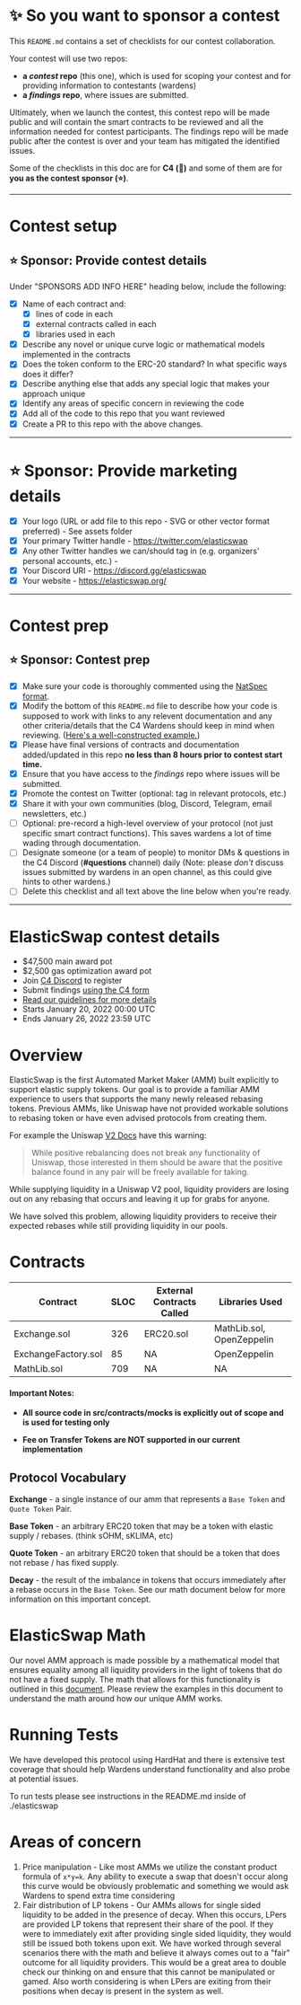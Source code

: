 # ✨ So you want to sponsor a contest

This `README.md` contains a set of checklists for our contest collaboration.

Your contest will use two repos: 
- **a _contest_ repo** (this one), which is used for scoping your contest and for providing information to contestants (wardens)
- **a _findings_ repo**, where issues are submitted. 

Ultimately, when we launch the contest, this contest repo will be made public and will contain the smart contracts to be reviewed and all the information needed for contest participants. The findings repo will be made public after the contest is over and your team has mitigated the identified issues.

Some of the checklists in this doc are for **C4 (🐺)** and some of them are for **you as the contest sponsor (⭐️)**.

---

# Contest setup

## ⭐️ Sponsor: Provide contest details

Under "SPONSORS ADD INFO HERE" heading below, include the following:

- [X] Name of each contract and:
  - [X] lines of code in each
  - [X] external contracts called in each
  - [X] libraries used in each
- [X] Describe any novel or unique curve logic or mathematical models implemented in the contracts
- [X] Does the token conform to the ERC-20 standard? In what specific ways does it differ?
- [X] Describe anything else that adds any special logic that makes your approach unique
- [X] Identify any areas of specific concern in reviewing the code
- [X] Add all of the code to this repo that you want reviewed
- [X] Create a PR to this repo with the above changes.

---

# ⭐️ Sponsor: Provide marketing details

- [X] Your logo (URL or add file to this repo - SVG or other vector format preferred) - See assets folder
- [x] Your primary Twitter handle - https://twitter.com/elasticswap
- [x] Any other Twitter handles we can/should tag in (e.g. organizers' personal accounts, etc.) - 
- [x] Your Discord URI - https://discord.gg/elasticswap
- [x] Your website - https://elasticswap.org/
---

# Contest prep

## ⭐️ Sponsor: Contest prep
- [X] Make sure your code is thoroughly commented using the [NatSpec format](https://docs.soliditylang.org/en/v0.5.10/natspec-format.html#natspec-format).
- [X] Modify the bottom of this `README.md` file to describe how your code is supposed to work with links to any relevent documentation and any other criteria/details that the C4 Wardens should keep in mind when reviewing. ([Here's a well-constructed example.](https://github.com/code-423n4/2021-06-gro/blob/main/README.md))
- [X] Please have final versions of contracts and documentation added/updated in this repo **no less than 8 hours prior to contest start time.**
- [X] Ensure that you have access to the _findings_ repo where issues will be submitted.
- [X] Promote the contest on Twitter (optional: tag in relevant protocols, etc.)
- [X] Share it with your own communities (blog, Discord, Telegram, email newsletters, etc.)
- [ ] Optional: pre-record a high-level overview of your protocol (not just specific smart contract functions). This saves wardens a lot of time wading through documentation.
- [ ] Designate someone (or a team of people) to monitor DMs & questions in the C4 Discord (**#questions** channel) daily (Note: please *don't* discuss issues submitted by wardens in an open channel, as this could give hints to other wardens.)
- [ ] Delete this checklist and all text above the line below when you're ready.

---

# ElasticSwap contest details
- $47,500 main award pot
- $2,500 gas optimization award pot
- Join [C4 Discord](https://discord.gg/code4rena) to register
- Submit findings [using the C4 form](https://code4rena.com/contests/2022-01-elasticswap-contest/submit)
- [Read our guidelines for more details](https://docs.code4rena.com/roles/wardens)
- Starts January 20, 2022 00:00 UTC
- Ends January 26, 2022 23:59 UTC

# Overview
ElasticSwap is the first Automated Market Maker (AMM) built explicitly to support elastic supply tokens. Our goal is to provide
a familiar AMM experience to users that supports the many newly released rebasing tokens.  Previous AMMs, like Uniswap have
not provided workable solutions to rebasing token or have even advised protocols from creating them. 

For example the Uniswap [V2 Docs](https://docs.uniswap.org/protocol/V2/reference/smart-contracts/common-errors#rebasing-tokens) have this warning:

>While positive rebalancing does not break any functionality of Uniswap, those interested in them should be aware that the positive balance found in any pair will be freely available for taking.

While supplying liquidity in a Uniswap V2 pool, liquidity providers are losing out on any rebasing that occurs and leaving it up for grabs for anyone.

We have solved this problem, allowing liquidity providers to receive their expected rebases while still providing liquidity in our pools. 

# Contracts

| Contract | SLOC | External Contracts Called | Libraries Used|
|----------|------|---------------------------|---------------|
| Exchange.sol | 326 | ERC20.sol | MathLib.sol, OpenZeppelin |
| ExchangeFactory.sol | 85 | NA | OpenZeppelin |
| MathLib.sol | 709 | NA | NA |

#### Important Notes:

 - **All source code in src/contracts/mocks is explicitly out of scope and is used for testing only**

 - **Fee on Transfer Tokens are NOT supported in our current implementation**

## Protocol Vocabulary

**Exchange** - a single instance of our amm that represents a `Base Token` and `Quote Token` Pair.

**Base Token** - an arbitrary ERC20 token that may be a token with elastic supply / rebases. (think sOHM, sKLIMA, etc)

**Quote Token** - an arbitrary ERC20 token that should be a token that does not rebase / has fixed supply.

**Decay** - the result of the imbalance in tokens that occurs immediately after a rebase occurs in the `Base Token`. See our math document below for more information on this important concept. 


# ElasticSwap Math

Our novel AMM approach is made possible by a mathematical model that ensures equality among all liquidity providers in the light of
tokens that do not have a fixed supply. The math that allows for this functionality is outlined in this [document](https://github.com/ElasticSwap/elasticswap/blob/develop/ElasticSwapMath.md). Please review the examples in this document to understand the math around how our unique AMM works.

# Running Tests
We have developed this protocol using HardHat and there is extensive test coverage that should
help Wardens understand functionality and also probe at potential issues.

To run tests please see instructions in the README.md inside of ./elasticswap


# Areas of concern
1. Price manipulation - Like most AMMs we utilize the constant product formula of `x*y=k`. Any ability to execute a swap that doesn't occur along this curve would be obviously problematic and something we would ask Wardens to spend extra time considering
1. Fair distribution of LP tokens - Our AMMs allows for single sided liquidity to be added in the presence of decay.  When this occurs, LPers are provided LP tokens that represent their share of the pool.  If they were to immediately exit after providing single sided liquidity, they would still be issued both tokens upon exit. We have worked through several scenarios there with the math and believe it always comes out to a "fair" outcome for all liquidity providers.  This would be a great area to double check our thinking on and ensure that this cannot be manipulated or gamed. Also worth considering is when LPers are exiting from their positions when decay is present in the system as well. 
